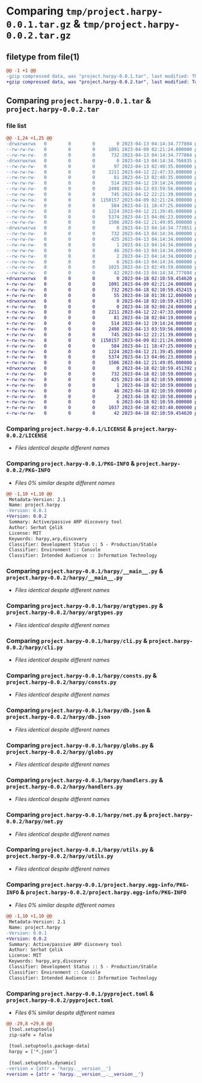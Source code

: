 # Comparing `tmp/project.harpy-0.0.1.tar.gz` & `tmp/project.harpy-0.0.2.tar.gz`

## filetype from file(1)

```diff
@@ -1 +1 @@
-gzip compressed data, was "project.harpy-0.0.1.tar", last modified: Thu Apr 13 04:14:34 2023, max compression
+gzip compressed data, was "project.harpy-0.0.2.tar", last modified: Tue Apr 18 02:10:59 2023, max compression
```

## Comparing `project.harpy-0.0.1.tar` & `project.harpy-0.0.2.tar`

### file list

```diff
@@ -1,24 +1,25 @@
-drwxrwxrwx   0        0        0        0 2023-04-13 04:14:34.777804 project.harpy-0.0.1/
--rw-rw-rw-   0        0        0     1091 2023-04-09 02:21:24.000000 project.harpy-0.0.1/LICENSE
--rw-rw-rw-   0        0        0      732 2023-04-13 04:14:34.777804 project.harpy-0.0.1/PKG-INFO
-drwxrwxrwx   0        0        0        0 2023-04-13 04:14:34.766835 project.harpy-0.0.1/harpy/
--rw-rw-rw-   0        0        0       97 2023-04-13 02:40:35.000000 project.harpy-0.0.1/harpy/__init__.py
--rw-rw-rw-   0        0        0     2211 2023-04-12 22:47:33.000000 project.harpy-0.0.1/harpy/__main__.py
--rw-rw-rw-   0        0        0       81 2023-04-13 02:40:35.000000 project.harpy-0.0.1/harpy/__version__.py
--rw-rw-rw-   0        0        0      514 2023-04-12 19:14:24.000000 project.harpy-0.0.1/harpy/argtypes.py
--rw-rw-rw-   0        0        0     2498 2023-04-13 03:59:56.000000 project.harpy-0.0.1/harpy/cli.py
--rw-rw-rw-   0        0        0      745 2023-04-12 22:21:39.000000 project.harpy-0.0.1/harpy/consts.py
--rw-rw-rw-   0        0        0  1150157 2023-04-09 02:21:24.000000 project.harpy-0.0.1/harpy/db.json
--rw-rw-rw-   0        0        0      584 2023-04-11 18:47:25.000000 project.harpy-0.0.1/harpy/globs.py
--rw-rw-rw-   0        0        0     1224 2023-04-12 21:39:45.000000 project.harpy-0.0.1/harpy/handlers.py
--rw-rw-rw-   0        0        0     5374 2023-04-13 04:06:23.000000 project.harpy-0.0.1/harpy/net.py
--rw-rw-rw-   0        0        0     1506 2023-04-12 21:49:05.000000 project.harpy-0.0.1/harpy/utils.py
-drwxrwxrwx   0        0        0        0 2023-04-13 04:14:34.773851 project.harpy-0.0.1/project.harpy.egg-info/
--rw-rw-rw-   0        0        0      732 2023-04-13 04:14:34.000000 project.harpy-0.0.1/project.harpy.egg-info/PKG-INFO
--rw-rw-rw-   0        0        0      425 2023-04-13 04:14:34.000000 project.harpy-0.0.1/project.harpy.egg-info/SOURCES.txt
--rw-rw-rw-   0        0        0        1 2023-04-13 04:14:34.000000 project.harpy-0.0.1/project.harpy.egg-info/dependency_links.txt
--rw-rw-rw-   0        0        0       46 2023-04-13 04:14:34.000000 project.harpy-0.0.1/project.harpy.egg-info/entry_points.txt
--rw-rw-rw-   0        0        0        2 2023-04-13 04:14:34.000000 project.harpy-0.0.1/project.harpy.egg-info/not-zip-safe
--rw-rw-rw-   0        0        0        6 2023-04-13 04:14:34.000000 project.harpy-0.0.1/project.harpy.egg-info/top_level.txt
--rw-rw-rw-   0        0        0     1025 2023-04-13 02:49:59.000000 project.harpy-0.0.1/pyproject.toml
--rw-rw-rw-   0        0        0       42 2023-04-13 04:14:34.777804 project.harpy-0.0.1/setup.cfg
+drwxrwxrwx   0        0        0        0 2023-04-18 02:10:59.454620 project.harpy-0.0.2/
+-rw-rw-rw-   0        0        0     1091 2023-04-09 02:21:24.000000 project.harpy-0.0.2/LICENSE
+-rw-rw-rw-   0        0        0      732 2023-04-18 02:10:59.452415 project.harpy-0.0.2/PKG-INFO
+-rw-rw-rw-   0        0        0       55 2023-04-18 01:38:12.000000 project.harpy-0.0.2/README.md
+drwxrwxrwx   0        0        0        0 2023-04-18 02:10:59.435391 project.harpy-0.0.2/harpy/
+-rw-rw-rw-   0        0        0        0 2023-04-18 02:08:24.000000 project.harpy-0.0.2/harpy/__init__.py
+-rw-rw-rw-   0        0        0     2211 2023-04-12 22:47:33.000000 project.harpy-0.0.2/harpy/__main__.py
+-rw-rw-rw-   0        0        0       81 2023-04-18 02:04:19.000000 project.harpy-0.0.2/harpy/__version__.py
+-rw-rw-rw-   0        0        0      514 2023-04-12 19:14:24.000000 project.harpy-0.0.2/harpy/argtypes.py
+-rw-rw-rw-   0        0        0     2498 2023-04-13 03:59:56.000000 project.harpy-0.0.2/harpy/cli.py
+-rw-rw-rw-   0        0        0      745 2023-04-12 22:21:39.000000 project.harpy-0.0.2/harpy/consts.py
+-rw-rw-rw-   0        0        0  1150157 2023-04-09 02:21:24.000000 project.harpy-0.0.2/harpy/db.json
+-rw-rw-rw-   0        0        0      584 2023-04-11 18:47:25.000000 project.harpy-0.0.2/harpy/globs.py
+-rw-rw-rw-   0        0        0     1224 2023-04-12 21:39:45.000000 project.harpy-0.0.2/harpy/handlers.py
+-rw-rw-rw-   0        0        0     5374 2023-04-13 04:06:23.000000 project.harpy-0.0.2/harpy/net.py
+-rw-rw-rw-   0        0        0     1506 2023-04-12 21:49:05.000000 project.harpy-0.0.2/harpy/utils.py
+drwxrwxrwx   0        0        0        0 2023-04-18 02:10:59.451392 project.harpy-0.0.2/project.harpy.egg-info/
+-rw-rw-rw-   0        0        0      732 2023-04-18 02:10:59.000000 project.harpy-0.0.2/project.harpy.egg-info/PKG-INFO
+-rw-rw-rw-   0        0        0      435 2023-04-18 02:10:59.000000 project.harpy-0.0.2/project.harpy.egg-info/SOURCES.txt
+-rw-rw-rw-   0        0        0        1 2023-04-18 02:10:59.000000 project.harpy-0.0.2/project.harpy.egg-info/dependency_links.txt
+-rw-rw-rw-   0        0        0       46 2023-04-18 02:10:59.000000 project.harpy-0.0.2/project.harpy.egg-info/entry_points.txt
+-rw-rw-rw-   0        0        0        2 2023-04-18 02:10:58.000000 project.harpy-0.0.2/project.harpy.egg-info/not-zip-safe
+-rw-rw-rw-   0        0        0        6 2023-04-18 02:10:59.000000 project.harpy-0.0.2/project.harpy.egg-info/top_level.txt
+-rw-rw-rw-   0        0        0     1037 2023-04-18 02:03:40.000000 project.harpy-0.0.2/pyproject.toml
+-rw-rw-rw-   0        0        0       42 2023-04-18 02:10:59.454620 project.harpy-0.0.2/setup.cfg
```

### Comparing `project.harpy-0.0.1/LICENSE` & `project.harpy-0.0.2/LICENSE`

 * *Files identical despite different names*

### Comparing `project.harpy-0.0.1/PKG-INFO` & `project.harpy-0.0.2/PKG-INFO`

 * *Files 0% similar despite different names*

```diff
@@ -1,10 +1,10 @@
 Metadata-Version: 2.1
 Name: project.harpy
-Version: 0.0.1
+Version: 0.0.2
 Summary: Active/passive ARP discovery tool
 Author: Serhat Çelik
 License: MIT
 Keywords: harpy,arp,discovery
 Classifier: Development Status :: 5 - Production/Stable
 Classifier: Environment :: Console
 Classifier: Intended Audience :: Information Technology
```

### Comparing `project.harpy-0.0.1/harpy/__main__.py` & `project.harpy-0.0.2/harpy/__main__.py`

 * *Files identical despite different names*

### Comparing `project.harpy-0.0.1/harpy/argtypes.py` & `project.harpy-0.0.2/harpy/argtypes.py`

 * *Files identical despite different names*

### Comparing `project.harpy-0.0.1/harpy/cli.py` & `project.harpy-0.0.2/harpy/cli.py`

 * *Files identical despite different names*

### Comparing `project.harpy-0.0.1/harpy/consts.py` & `project.harpy-0.0.2/harpy/consts.py`

 * *Files identical despite different names*

### Comparing `project.harpy-0.0.1/harpy/db.json` & `project.harpy-0.0.2/harpy/db.json`

 * *Files identical despite different names*

### Comparing `project.harpy-0.0.1/harpy/globs.py` & `project.harpy-0.0.2/harpy/globs.py`

 * *Files identical despite different names*

### Comparing `project.harpy-0.0.1/harpy/handlers.py` & `project.harpy-0.0.2/harpy/handlers.py`

 * *Files identical despite different names*

### Comparing `project.harpy-0.0.1/harpy/net.py` & `project.harpy-0.0.2/harpy/net.py`

 * *Files identical despite different names*

### Comparing `project.harpy-0.0.1/harpy/utils.py` & `project.harpy-0.0.2/harpy/utils.py`

 * *Files identical despite different names*

### Comparing `project.harpy-0.0.1/project.harpy.egg-info/PKG-INFO` & `project.harpy-0.0.2/project.harpy.egg-info/PKG-INFO`

 * *Files 0% similar despite different names*

```diff
@@ -1,10 +1,10 @@
 Metadata-Version: 2.1
 Name: project.harpy
-Version: 0.0.1
+Version: 0.0.2
 Summary: Active/passive ARP discovery tool
 Author: Serhat Çelik
 License: MIT
 Keywords: harpy,arp,discovery
 Classifier: Development Status :: 5 - Production/Stable
 Classifier: Environment :: Console
 Classifier: Intended Audience :: Information Technology
```

### Comparing `project.harpy-0.0.1/pyproject.toml` & `project.harpy-0.0.2/pyproject.toml`

 * *Files 6% similar despite different names*

```diff
@@ -29,8 +29,8 @@
 [tool.setuptools]
 zip-safe = false
 
 [tool.setuptools.package-data]
 harpy = ['*.json']
 
 [tool.setuptools.dynamic]
-version = {attr = 'harpy.__version__'}
+version = {attr = 'harpy.__version__.__version__'}
```

